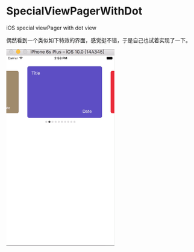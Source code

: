 # SpecialViewPagerWithDot
iOS special viewPager with dot view  

偶然看到一个类似如下特效的界面，感觉挺不错，于是自己也试着实现了一下。  

![image](https://github.com/lostinwind/SpecialViewPagerWithDot/blob/master/IosSpecialViewPager.gif)
